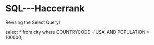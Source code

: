 # SQL---Haccerrank
Revising the Select QueryI

select * from city 
where 
COUNTRYCODE ='USA' AND POPULATION > 100000;
